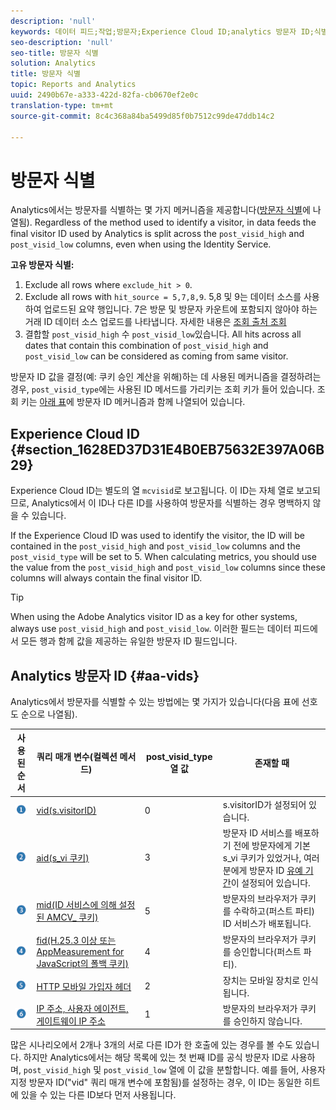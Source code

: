 ```yaml
---
description: 'null'
keywords: 데이터 피드;작업;방문자;Experience Cloud ID;analytics 방문자 ID;식별
seo-description: 'null'
seo-title: 방문자 식별
solution: Analytics
title: 방문자 식별
topic: Reports and Analytics
uuid: 2490b67e-a333-422d-82fa-cb0670ef2e0c
translation-type: tm+mt
source-git-commit: 8c4c368a84ba5499d85f0b7512c99de47ddb14c2

---
```



# 방문자 식별

Analytics에서는 방문자를 식별하는 몇 가지 메커니즘을 제공합니다([방문자 식별](/help/export/analytics-data-feed/c-df-contents/datafeeds-visid.md)에 나열됨). Regardless of the method used to identify a visitor, in data feeds the final visitor ID used by Analytics is split across the `post_visid_high` and `post_visid_low` columns, even when using the Identity Service.

**고유 방문자 식별:**

1. Exclude all rows where `exclude_hit > 0`.
1. Exclude all rows with `hit_source = 5,7,8,9`. 5,8 및 9는 데이터 소스를 사용하여 업로드된 요약 행입니다. 7은 방문 및 방문자 카운트에 포함되지 않아야 하는 거래 ID 데이터 소스 업로드를 나타냅니다. 자세한 내용은 [조회 출처 조회](/help/export/analytics-data-feed/c-df-contents/datafeeds-hit-source.md)
1. 결합할 `post_visid_high` 수 `post_visid_low`있습니다. All hits across all dates that contain this combination of `post_visid_high` and `post_visid_low` can be considered as coming from same visitor.

방문자 ID 값을 결정(예: 쿠키 승인 계산을 위해)하는 데 사용된 메커니즘을 결정하려는 경우, `post_visid_type`에는 사용된 ID 메서드를 가리키는 조회 키가 들어 있습니다. 조회 키는 [아래 표](/help/export/analytics-data-feed/c-df-contents/datafeeds-visid.md#aa-vids)에 방문자 ID 메커니즘과 함께 나열되어 있습니다.

## Experience Cloud ID {#section_1628ED37D31E4B0EB75632E397A06B29}

Experience Cloud ID는 별도의 열 `mcvisid`로 보고됩니다. 이 ID는 자체 열로 보고되므로, Analytics에서 이 ID나 다른 ID를 사용하여 방문자를 식별하는 경우 명백하지 않을 수 있습니다.

If the Experience Cloud ID was used to identify the visitor, the ID will be contained in the `post_visid_high` and `post_visid_low` columns and the `post_visid_type` will be set to 5. When calculating metrics, you should use the value from the `post_visid_high` and `post_visid_low` columns since these columns will always contain the final visitor ID.

>[!TIP]
>
> When using the Adobe Analytics visitor ID as a key for other systems, always use `post_visid_high` and `post_visid_low`. 이러한 필드는 데이터 피드에서 모든 행과 함께 값을 제공하는 유일한 방문자 ID 필드입니다.

## Analytics 방문자 ID {#aa-vids}

Analytics에서 방문자를 식별할 수 있는 방법에는 몇 가지가 있습니다(다음 표에 선호도 순으로 나열됨).

| 사용된 순서 | 쿼리 매개 변수(컬렉션 메서드) | post_visid_type 열 값 | 존재할 때 |
|---|---|---|---|
| ![](assets/step1_icon.png) | [vid(s.visitorID)](https://marketing.adobe.com/resources/help/en_US/sc/implement/visid_custom.html) | 0 | s.visitorID가 설정되어 있습니다. |
| ![](assets/step2_icon.png) | [aid(s_vi 쿠키)](https://marketing.adobe.com/resources/help/en_US/sc/implement/visid_analytics.html) | 3 | 방문자 ID 서비스를 배포하기 전에 방문자에게 기본 s_vi 쿠키가 있었거나, 여러분에게 방문자 ID [유예 기간](https://marketing.adobe.com/resources/help/en_US/mcvid/mcvid_grace_period.html)이 설정되어 있습니다. |
| ![](assets/step3_icon.png) | [mid(ID 서비스에 의해 설정된 AMCV_ 쿠키)](https://marketing.adobe.com/resources/help/en_US/mcvid/) | 5 | 방문자의 브라우저가 쿠키를 수락하고(퍼스트 파티) ID 서비스가 배포됩니다. |
| ![](assets/step4_icon.png) | [fid(H.25.3 이상 또는 AppMeasurement for JavaScript의 폴백 쿠키)](https://marketing.adobe.com/resources/help/en_US/sc/implement/visid_fallback.html) | 4 | 방문자의 브라우저가 쿠키를 승인합니다(퍼스트 파티). |
| ![](assets/step5_icon.png) | [HTTP 모바일 가입자 헤더](https://marketing.adobe.com/resources/help/en_US/sc/implement/visid_mobile.html) | 2 | 장치는 모바일 장치로 인식됩니다. |
| ![](assets/step6_icon.png) | [IP 주소, 사용자 에이전트, 게이트웨이 IP 주소](https://marketing.adobe.com/resources/help/en_US/sc/implement/visid_fallback.html) | 1 | 방문자의 브라우저가 쿠키를 승인하지 않습니다. |

많은 시나리오에서 2개나 3개의 서로 다른 ID가 한 호출에 있는 경우를 볼 수도 있습니다. 하지만 Analytics에서는 해당 목록에 있는 첫 번째 ID를 공식 방문자 ID로 사용하며, `post_visid_high` 및 `post_visid_low` 열에 이 값을 분할합니다. 예를 들어, 사용자 지정 방문자 ID("vid" 쿼리 매개 변수에 포함됨)를 설정하는 경우, 이 ID는 동일한 히트에 있을 수 있는 다른 ID보다 먼저 사용됩니다.
